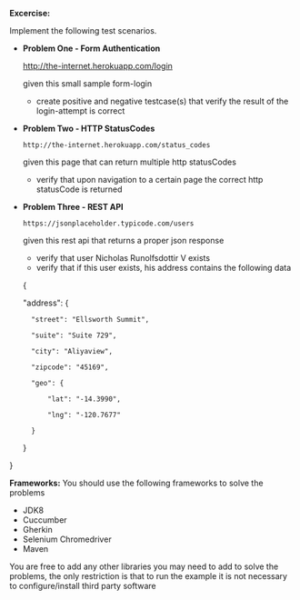  **Excercise:**

Implement the following test scenarios.

- **Problem One - Form Authentication**


     http://the-internet.herokuapp.com/login
     

   given this small sample form-login

   - create positive and negative testcase(s) that verify the result of the login-attempt is correct


- **Problem Two - HTTP StatusCodes**


      http://the-internet.herokuapp.com/status_codes
      

    given this page that can return multiple http statusCodes

    - verify that upon navigation to a certain page the correct http statusCode is returned
    

- **Problem Three - REST API**


      https://jsonplaceholder.typicode.com/users
      

    given this rest api that returns a proper json response

    - verify that user Nicholas Runolfsdottir V exists
    - verify that if this user exists, his address contains the following data

    {
	
	"address": {
	
		"street": "Ellsworth Summit",
		
		"suite": "Suite 729",
		
		"city": "Aliyaview",
		
		"zipcode": "45169",
		
		"geo": {
		
			"lat": "-14.3990",
			
			"lng": "-120.7677"
			
		}
		
	}
	
}


**Frameworks:**
You should use the following frameworks to solve the problems

- JDK8
- Cuccumber
- Gherkin
- Selenium Chromedriver
- Maven

You are free to add any other libraries you may need to add to solve the problems, the only restriction is that to run the example it is not necessary to configure/install third party software
